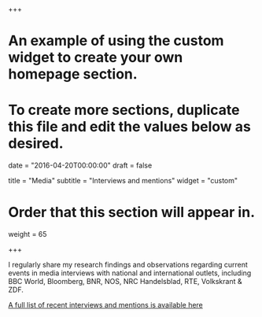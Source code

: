 +++
# An example of using the custom widget to create your own homepage section.
# To create more sections, duplicate this file and edit the values below as desired.

date = "2016-04-20T00:00:00"
draft = false

title = "Media"
subtitle = "Interviews and mentions"
widget = "custom"

# Order that this section will appear in.
weight = 65

+++

I regularly share my research findings and observations regarding current events in media interviews with national and international outlets, including BBC World, Bloomberg, BNR, NOS, NRC Handelsblad, RTE, Volkskrant & ZDF. 

[A full list of recent interviews and mentions is available here](/media)


